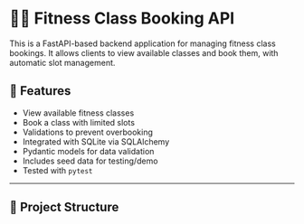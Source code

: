 # 🧘‍♀️ Fitness Class Booking API

This is a FastAPI-based backend application for managing fitness class bookings. It allows clients to view available classes and book them, with automatic slot management.

## 🚀 Features

- View available fitness classes
- Book a class with limited slots
- Validations to prevent overbooking
- Integrated with SQLite via SQLAlchemy
- Pydantic models for data validation
- Includes seed data for testing/demo
- Tested with `pytest`

---

## 📁 Project Structure

